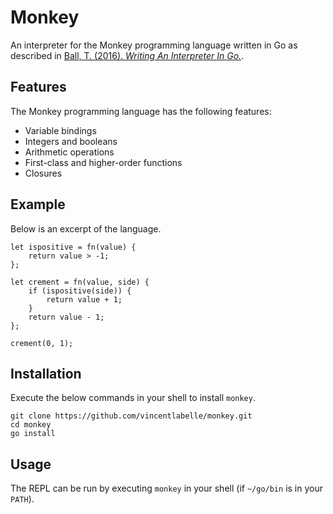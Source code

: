 # Monkey

An interpreter for the Monkey programming language written in Go as described
in [Ball, T. (2016). _Writing An Interpreter In
Go._](https://interpreterbook.com/).

## Features

The Monkey programming language has the following features:

- Variable bindings
- Integers and booleans
- Arithmetic operations
- First-class and higher-order functions
- Closures

## Example

Below is an excerpt of the language.

```text
let ispositive = fn(value) {
    return value > -1;
};

let crement = fn(value, side) {
    if (ispositive(side)) {
        return value + 1;
    }
    return value - 1;
};

crement(0, 1);
```

## Installation

Execute the below commands in your shell to install `monkey`.

```shell
git clone https://github.com/vincentlabelle/monkey.git
cd monkey
go install
```

## Usage

The REPL can be run by executing `monkey` in your shell (if `~/go/bin` is in
your `PATH`).
